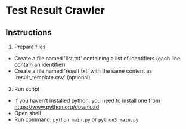 # Test Result Crawler

## Instructions
1. Prepare files
  * Create a file named 'list.txt' containing a list of identifiers (each line contain an identifier)
  * Create a file named 'result.txt' with the same content as 'result_template.csv' (optional)

2. Run script
  * If you haven't installed python, you need to install one from https://www.python.org/download
  * Open shell
  * Run command: `python main.py` or `python3 main.py`